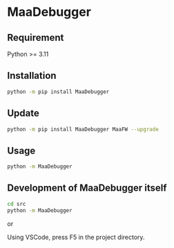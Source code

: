 # MaaDebugger

## Requirement

Python >= 3.11

## Installation

```bash
python -m pip install MaaDebugger
```

## Update

```bash
python -m pip install MaaDebugger MaaFW --upgrade
```

## Usage

```bash
python -m MaaDebugger
```

## Development of MaaDebugger itself

```bash
cd src
python -m MaaDebugger
```

or

Using VSCode, press F5 in the project directory.
